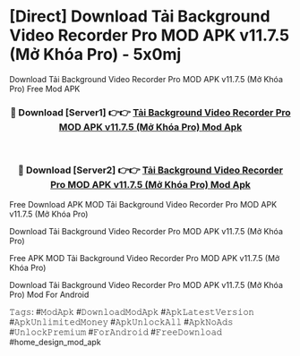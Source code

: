 # [Direct] Download Tải Background Video Recorder Pro MOD APK v11.7.5 (Mở Khóa Pro) - 5x0mj
Download Tải Background Video Recorder Pro MOD APK v11.7.5 (Mở Khóa Pro) Free Mod APK

<div align="center">
<h3>🔴 Download [Server1] 👉👉 <a href="https://apk-comot.site?title=Tải_Background_Video_Recorder_Pro_MOD_APK_v11.7.5_(Mở_Khóa_Pro)">Tải Background Video Recorder Pro MOD APK v11.7.5 (Mở Khóa Pro) Mod Apk</a></h3><br>

<h3>🔴 Download [Server2] 👉👉 <a href="https://apk-comot.site?title=Tải_Background_Video_Recorder_Pro_MOD_APK_v11.7.5_(Mở_Khóa_Pro)">Tải Background Video Recorder Pro MOD APK v11.7.5 (Mở Khóa Pro) Mod Apk</a></h3>
</div>


Free Download APK MOD Tải Background Video Recorder Pro MOD APK v11.7.5 (Mở Khóa Pro)

Download Tải Background Video Recorder Pro MOD APK v11.7.5 (Mở Khóa Pro) 

Free APK MOD Tải Background Video Recorder Pro MOD APK v11.7.5 (Mở Khóa Pro) 

Download Tải Background Video Recorder Pro MOD APK v11.7.5 (Mở Khóa Pro) Mod For Android

𝚃𝚊𝚐𝚜: #𝙼𝚘𝚍𝙰𝚙𝚔 #𝙳𝚘𝚠𝚗𝚕𝚘𝚊𝚍𝙼𝚘𝚍𝙰𝚙𝚔 #𝙰𝚙𝚔𝙻𝚊𝚝𝚎𝚜𝚝𝚅𝚎𝚛𝚜𝚒𝚘𝚗 #𝙰𝚙𝚔𝚄𝚗𝚕𝚒𝚖𝚒𝚝𝚎𝚍𝙼𝚘𝚗𝚎𝚢 #𝙰𝚙𝚔𝚄𝚗𝚕𝚘𝚌𝚔𝙰𝚕𝚕 #𝙰𝚙𝚔𝙽𝚘𝙰𝚍𝚜 #𝚄𝚗𝚕𝚘𝚌𝚔𝙿𝚛𝚎𝚖𝚒𝚞𝚖 #𝙵𝚘𝚛𝙰𝚗𝚍𝚛𝚘𝚒𝚍 #𝙵𝚛𝚎𝚎𝙳𝚘𝚠𝚗𝚕𝚘𝚊𝚍 #home_design_mod_apk